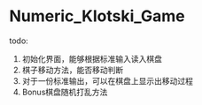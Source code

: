 # Numeric_Klotski_Game

todo:
1. 初始化界面，能够根据标准输入读入棋盘
2. 棋子移动方法，能否移动判断
3. 对于一份标准输出，可以在棋盘上显示出移动过程
4. Bonus棋盘随机打乱方法
